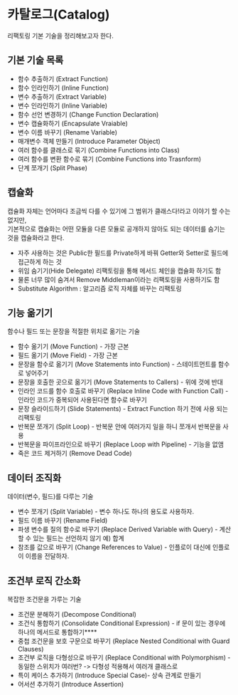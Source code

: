 # 카탈로그(Catalog)
리팩토링 기본 기술을 정리해보고자 한다.

## 기본 기술 목록
- 함수 추출하기 (Extract Function)
- 함수 인라인하기 (Inline Function)
- 변수 추출하기 (Extract Variable)
- 변수 인라인하기 (Inline Variable)
- 함수 선언 변경하기 (Change Function Declaration)
- 변수 캡슐화하기 (Encapsulate Vraiable)
- 변수 이름 바꾸기 (Rename Variable)
- 매개변수 객체 만들기 (Introduce Parameter Object)
- 여러 함수를 클래스로 묶기 (Combine Functions into Class)
- 여러 함수를 변환 함수로 묶기 (Combine Functions into Trasnform)
- 단계 쪼개기 (Split Phase)

## 캡슐화
캡슐화 자체는 언어마다 조금씩 다를 수 있기에 그 범위가 클래스다!라고 이야기 할 수는 없지만,  
기본적으로 캡슐화는 어떤 모듈을 다른 모듈로 공개하지 않아도 되는 데이터를 숨기는 것을 캡슐화라고 한다.

- 자주 사용하는 것은 Public한 필드를 Private하게 바꿔 Getter와 Setter로 필드에 접근하게 하는 것
- 위임 숨기기(Hide Delegate) 리팩토링을 통해 메서드 체인을 캡슐화 하기도 함
- 물론 너무 많이 숨겨서 Remove Middleman이라는 리팩토링을 사용하기도 함
- Substitute Algorithm : 알고리즘 로직 자체를 바꾸는 리팩토링

## 기능 옮기기
함수나 필드 또는 문장을 적절한 위치로 옮기는 기술
- 함수 옮기기 (Move Function) - 가장 근본
- 필드 옮기기 (Move Field) - 가장 근본
- 문장을 함수로 옮기기 (Move Statements into Function) - 스테이트먼트를 함수로 넣어주기
- 문장을 호출한 곳으로 옮기기 (Move Statements to Callers) - 위에 것에 반대
- 인라인 코드를 함수 호출로 바꾸기 (Replace Inline Code with Function Call) - 인라인 코드가 중복되어 사용된다면 함수로 바꾸기
- 문장 슬라이드하기 (Slide Statements) - Extract Function 하기 전에 사용 되는 리팩토링
- 반복문 쪼개기 (Split Loop) - 반복문 안에 여러가지 일을 하니 쪼개서 반복문을 사용
- 반복문을 파이프라인으로 바꾸기 (Replace Loop with Pipeline) - 기능을 없앰
- 죽은 코드 제거하기 (Remove Dead Code)

## 데이터 조직화
데이터(변수, 필드)를 다루는 기술
- 변수 쪼개기 (Split Variable) - 변수 하나도 하나의 용도로 사용하자.
- 필드 이름 바꾸기 (Rename Field) 
- 파생 변수를 질의 함수로 바꾸기 (Replace Derived Variable with Query) - 계산할 수 있는 필드는 선언하지 않기 예) 합계
- 참조를 값으로 바꾸기 (Change References to Value) - 인플로이 대신에 인플로이 이름을 전달하자.

## 조건부 로직 간소화
복잡한 조건문을 가루는 기술

- 조건문 분해하기 (Decompose Conditional) 
- 조건식 통합하기 (Consolidate Conditional Expression) - if 문이 있는 경우에 하나의 메서드로 통합하기****
- 중첩 조건문을 보호 구문으로 바꾸기 (Replace Nested Conditional with Guard
Clauses)
- 조건부 로직을 다형성으로 바꾸기 (Replace Conditional with Polymorphism) - 동일한 스위치가 여러번? -> 다형성 적용해서 여러개 클래스로
- 특이 케이스 추가하기 (Introduce Special Case)- 상속 관계로 만들기
- 어서션 추가하기 (Introduce Assertion)